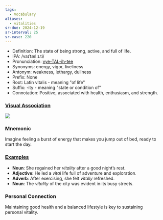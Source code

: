 ```yaml
---
tags:
  - Vocabulary
aliases:
  - vitalities
sr-due: 2024-12-19
sr-interval: 25
sr-ease: 220
---
```

- Definition: The state of being strong, active, and full of life.
- IPA: /vaɪˈtæl.ɪ.ti/
- Pronunciation: [vye-TAL-ih-tee](https://www.google.com/search?q=how+to+pronounce+vitality)
- Synonyms: energy, vigor, liveliness
- Antonym: weakness, lethargy, dullness
- Prefix: None
- Root: Latin vitalis - meaning "of life"
- Suffix: -ity - meaning "state or condition of"
- Connotation: Positive, associated with health, enthusiasm, and strength.

### [Visual Association](https://www.google.com/search?tbm=isch&q=vitality)

![](https://www.health4u.ie/wp-content/uploads/2021/07/Positive-Vitality-Health-4-U.jpg)
### Mnemonic

Imagine feeling a burst of energy that makes you jump out of bed, ready to start the day.

### [Examples](https://www.google.com/search?q=vitality+in+a+sentence)

- **Noun**: She regained her *vitality* after a good night’s rest.
- **Adjective**: He led a *vital* life full of adventure and exploration.
- **Adverb**: After exercising, she felt *vitally* refreshed.
- **Noun**: The *vitality* of the city was evident in its busy streets.

### Personal Connection

Maintaining good health and a balanced lifestyle is key to sustaining personal vitality.